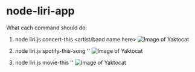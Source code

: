 # node-liri-app


What each command should do:

  1. node liri.js concert-this <artist/band name here>
    ![Image of Yaktocat](https://kfillpot.github.com/concert.png)

  2. node liri.js spotify-this-song '<song name here>'
    ![Image of Yaktocat](https://kfillpot.github.com/spotify.png)
  
  3. node liri.js movie-this '<movie name here>'
    ![Image of Yaktocat](https://kfillpot.github.com/movie.png)


